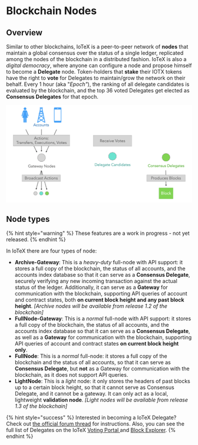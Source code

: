 # Blockchain Nodes

## Overview

Similar to other blockchains, IoTeX is a peer-to-peer network of **nodes** that maintain a global consensus over the status of a single ledger, replicated among the nodes of the blockchain in a distributed fashion. IoTeX is also a _digital democracy_, where anyone can configure a node and propose himself to become a **Delegate** node. Token-holders that **stake** their IOTX tokens have the right to **vote** for Delegates to maintain/grow the network on their behalf. Every 1 hour (aka "_Epoch"_), the ranking of all delegate candidates is evaluated by the blockchain, and the top 36 voted Delegates get elected as **Consensus Delegates** for that epoch.

![](../.gitbook/assets/nodes2.png)

## Node types

{% hint style="warning" %}
These features are a work in progress - not yet released.
{% endhint %}

In IoTeX there are four types of node:

* **Archive-Gateway**: This is a _heavy-duty_ full-node with API support: it stores a full copy of the blockchain, the status of all accounts, and the accounts index database so that it can serve as a **Consensus Delegate**, securely verifying any new incoming transaction against the actual status of the ledger. Additionally, it can serve as a **Gateway** for communication with the blockchain, supporting API queries of account and contract states, both **on current block height and any past block height**. _\[Archive nodes will be available from release 1.2 of the blockchain]_
* **FullNode-Gateway**: This is a _normal_ full-node with API support: it stores a full copy of the blockchain, the status of all accounts, and the accounts index database so that it can serve as a **Consensus Delegate**, as well as a **Gateway** for communication with the blockchain, supporting API queries of account and contract states **on current block height only**.
* **FullNode**: This is a _normal_ full-node: it stores a full copy of the blockchain and the status of all accounts, so that it can serve as **Consensus Delegate**, but **not** as a Gateway for communication with the blockchain, as it does not support API queries.
* **LightNode**: This is a _light_ node: it only stores the headers of past blocks up to a certain block height, so that it cannot serve as Consensus Delegate, and it cannot be a gateway. It can only act as a local, lightweight **validation node**. _\[Light nodes will be available from release 1.3 of the blockchain]_

{% hint style="success" %}
Interested in becoming a IoTeX Delegate? Check out [the official forum thread](https://community.iotex.io/t/official-iotex-delegates-thread/1263) for instructions. Also, you can see the full list of Delegates on the IoTeX [Voting Portal ](https://member.iotex.io/)and [Block Explorer](https://iotexscan.io/).
{% endhint %}
